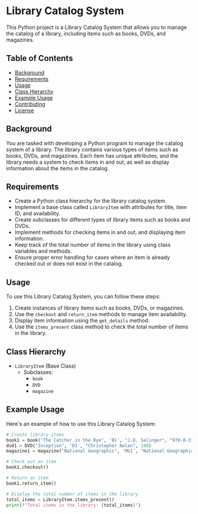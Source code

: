 # Library Catalog System

This Python project is a Library Catalog System that allows you to manage the catalog of a library, including items such as books, DVDs, and magazines.

## Table of Contents
- [Background](#background)
- [Requirements](#requirements)
- [Usage](#usage)
- [Class Hierarchy](#class-hierarchy)
- [Example Usage](#example-usage)
- [Contributing](#contributing)
- [License](#license)

## Background

You are tasked with developing a Python program to manage the catalog system of a library. The library contains various types of items such as books, DVDs, and magazines. Each item has unique attributes, and the library needs a system to check items in and out, as well as display information about the items in the catalog.

## Requirements

- Create a Python class hierarchy for the library catalog system.
- Implement a base class called `LibraryItem` with attributes for title, item ID, and availability.
- Create subclasses for different types of library items such as books and DVDs.
- Implement methods for checking items in and out, and displaying item information.
- Keep track of the total number of items in the library using class variables and methods.
- Ensure proper error handling for cases where an item is already checked out or does not exist in the catalog.

## Usage

To use this Library Catalog System, you can follow these steps:

1. Create instances of library items such as books, DVDs, or magazines.
2. Use the `checkout` and `return_item` methods to manage item availability.
3. Display item information using the `get_details` method.
4. Use the `items_present` class method to check the total number of items in the library.

## Class Hierarchy

- `LibraryItem` (Base Class)
  - Subclasses:
    - `book`
    - `DVD`
    - `magazine`

## Example Usage

Here's an example of how to use this Library Catalog System:

```python
# Create library items
book1 = book("The Catcher in the Rye", 'B1', "J.D. Salinger", "978-0-316-76948-0")
dvd1 = DVD("Inception", 'D1', "Christopher Nolan", 148)
magazine1 = magazine("National Geographic", 'MG1', "National Geographic Society", "September")

# Check out an item
book1.checkout()

# Return an item
book1.return_item()

# Display the total number of items in the library
total_items = LibraryItem.items_present()
print(f"Total items in the library: {total_items}")
